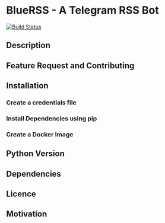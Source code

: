 # BlueRSS - A Telegram RSS Bot

[![Build Status](http://dev.cynthek.de/api/badges/cbrgm/bluerss-telegrambot/status.svg)](http://dev.cynthek.de/cbrgm/bluerss-telegrambot)

## Description

## Feature Request and Contributing

## Installation

### Create a credentials file

### Install Dependencies using pip

### Create a Docker Image

## Python Version

## Dependencies

## Licence

## Motivation
